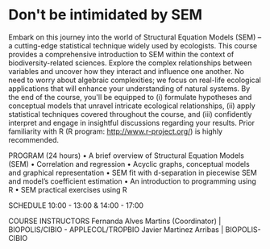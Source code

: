 # Don't be intimidated by SEM


Embark on this journey into the world of Structural Equation Models (SEM) – a cutting-edge statistical technique widely used by ecologists. This course provides a comprehensive introduction to SEM within the context of biodiversity-related sciences. Explore the complex relationships between variables and uncover how they interact and influence one another. No need to worry about algebraic complexities; we focus on real-life ecological applications that will enhance your understanding of natural systems. By the end of the course, you'll be equipped to (i) formulate hypotheses and conceptual models that unravel intricate ecological relationships, (ii) apply statistical techniques covered throughout the course, and (iii) confidently interpret and engage in insightful discussions regarding your results.  Prior familiarity with R (R program: http://www.r-project.org/) is highly recommended.

PROGRAM (24 hours)
• A brief overview of Structural Equation Models (SEM)
• Correlation and regression
• Acyclic graphs, conceptual models and graphical representation
• SEM fit with d-separation in piecewise SEM and model’s coefficient estimation
• An introduction to programming using R
• SEM practical exercises using R

SCHEDULE
10:00 - 13:00  & 14:00 - 17:00

COURSE INSTRUCTORS
Fernanda Alves Martins (Coordinator) | BIOPOLIS/CIBIO - APPLECOL/TROPBIO
Javier Martinez Arribas | BIOPOLIS-CIBIO
